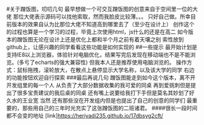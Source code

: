 #关于蹭饭图，叨叨几句
最早想做一个可交互蹭饭图的创意来自于空间里一位的大佬
那位大佬表示源码可以找他索取，然而我脸皮比较薄。。。 
只好自己做。所幸目前版本的效果自认为比那位大佬不知道高到哪里去了（至少在设计上）
创作这个的过程也算是一个学习的过程，毕竟上次使用html，js什么的还是在高二
如今版本的蹭饭图无论在设计上还是优化上都和半个月之前有着天壤之别
索性放到github上，让感兴趣的同学看看这些功能是如何实现的
##一些提示
最开始计划是支持IE8以上浏览器，体验针对电脑优化，结果写完后发现在移动端也不是不能浏览。(多亏了echarts的强大兼容性)
但我本人还是推荐使用电脑浏览的。
操作方式：鼠标拖拽，滚轮放大，在散点上悬停显示大学名称，以及该大学的同学
右边的功能按钮欢迎自行探索
###最后再说几句
蹭饭图能走到如今这个版本，离不开开发组里的每一个人
从负责了大部分数据收集的我可爱的同桌
再到爱挑刺但是提出了很多宝贵建议的我后桌的同桌
还有嘴上说要给我打下手但是莫名其妙划了好久水的王业宽
当然 还有那些没在开发组内但是也提出了自己的创意的同学们
最重要的，那些用自己的三年时光充实了这张蹭饭图的二班诸君。
####很长一段时间都不会变的地址
[link]https://heriyadi235.github.io/17dbsyg2cft/



